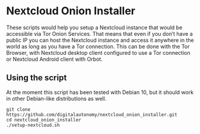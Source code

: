 # Nextcloud Onion Installer
These scripts would help you setup a Nextcloud instance that would be accessible via Tor Onion Services. That means that even if you don’t have a public IP you can host the Nextcloud instance and access it anywhere in the world as long as you have a Tor connection. This can be done with the Tor Browser, with Nextcloud desktop client configured to use a Tor connection or Nextcloud Android client with Orbot.

## Using the script
At the moment this script has been tested with Debian 10, but it should work in other Debian-like distributions as well.

```
git clone https://github.com/digitalautonomy/nextcloud_onion_installer.git
cd nextcloud_onion_installer
./setup-nextcloud.sh
```
